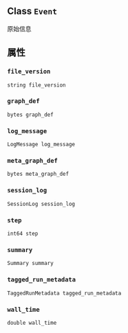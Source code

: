 

## Class  `Event` 
原始信息

## 属性


###  `file_version` 
 `string file_version` 

###  `graph_def` 
 `bytes graph_def` 

###  `log_message` 
 `LogMessage log_message` 

###  `meta_graph_def` 
 `bytes meta_graph_def` 

###  `session_log` 
 `SessionLog session_log` 

###  `step` 
 `int64 step` 

###  `summary` 
 `Summary summary` 

###  `tagged_run_metadata` 
 `TaggedRunMetadata tagged_run_metadata` 

###  `wall_time` 
 `double wall_time` 

